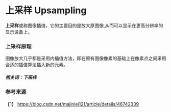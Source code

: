 # 上采样 Upsampling

**上采样**或称图像插值，它的主要目的是放大原图像,从而可以显示在更高分辨率的显示设备上。

### 上采样原理

图像放大几乎都是采用内插值方法，即在原有图像像素的基础上在像素点之间采用合适的插值算法插入新的元素。


##### 相关词：下采样

### 参考来源

【1】  https://blog.csdn.net/majinlei121/article/details/46742339